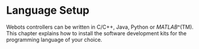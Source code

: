 # Language Setup

Webots controllers can be written in C/C++, Java, Python or *MATLAB*^(TM). This
chapter explains how to install the software development kits for the
programming language of your choice.

